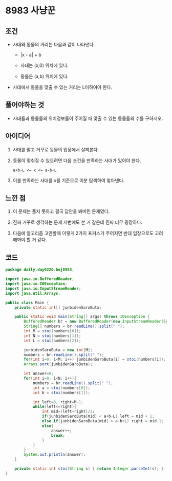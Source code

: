 # 8983 사냥꾼

## 조건

* 사대와 동물의 거리는 다음과 같이 나타낸다.

    * |x - a| + b 
    
    * 사대는 (x,0) 위치에 있다.
    
    * 동물은 (a,b) 위치에 있다.
    
* 사대에서 동물을 맞출 수 있는 거리는 L이하여야 한다.

## 풀어야하는 것

* 사대들과 동물들의 위치정보들이 주어질 때 맞출 수 있는 동물들의 수를 구하시오.

## 아이디어

1. 사대를 말고 거꾸로 동물의 입장에서 살펴본다.

2. 동물이 맞춰질 수 있으려면 다음 조건을 만족하는 사대가 있어야 한다.

    `a+b-L <= x <= a-b+L`
   
3. 이를 만족하는 사대를 x를 기준으로 이분 탐색하여 찾아낸다.

## 느낀 점

1. 이 문제는 풀지 못하고 결국 답안을 봐버린 문제였다.

2. 진짜 거꾸로 생각하는 문제 저번에도 본 거 같은데 진짜 너무 굉장하다.

3. 다음에 알고리즘 고안할때 이렇게 2가지 포커스가 주어지면 반대 입장으로도 고려해봐야 할 거 같다.

## 코드

```java
package daily.day0220.boj8983;

import java.io.BufferedReader;
import java.io.IOException;
import java.io.InputStreamReader;
import java.util.Arrays;

public class Main {
    private static int[] junbidenSaroButa;

    public static void main(String[] args) throws IOException {
        BufferedReader br = new BufferedReader(new InputStreamReader(System.in));
        String[] numbers = br.readLine().split(" ");
        int M = stoi(numbers[0]);
        int N = stoi(numbers[1]);
        int L = stoi(numbers[2]);

        junbidenSaroButa = new int[M];
        numbers = br.readLine().split(" ");
        for(int i=0; i<M; i++) junbidenSaroButa[i] = stoi(numbers[i]);
        Arrays.sort(junbidenSaroButa);

        int answer=0;
        for(int i=0; i<N; i++){
            numbers = br.readLine().split(" ");
            int a = stoi(numbers[0]);
            int b = stoi(numbers[1]);

            int left=0, right=M-1;
            while(left<=right){
                int mid=(left+right)/2;
                if(junbidenSaroButa[mid] < a+b-L) left = mid + 1;
                else if(junbidenSaroButa[mid] > a-b+L) right = mid-1;
                else{
                    answer++;
                    break;
                }
            }
        }
        System.out.println(answer);
    }

    private static int stoi(String s) { return Integer.parseInt(s); }
}
```